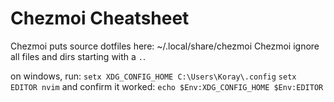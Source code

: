 # Chezmoi Cheatsheet
Chezmoi puts source dotfiles here: ~/.local/share/chezmoi
Chezmoi ignore all files and dirs starting with a `.`.


on windows, run:
`setx XDG_CONFIG_HOME C:\Users\Koray\.config`
`setx EDITOR nvim`
and confirm it worked:
`echo $Env:XDG_CONFIG_HOME $Env:EDITOR`

